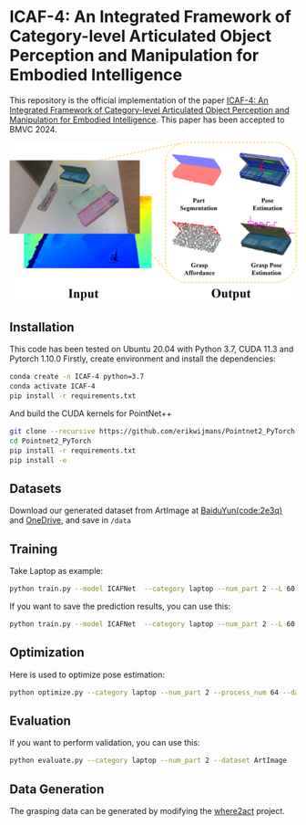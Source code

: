 # ICAF-4: An Integrated Framework of Category-level Articulated Object Perception and Manipulation for Embodied Intelligence
This repository is the official implementation of the paper [ICAF-4: An Integrated Framework of Category-level Articulated Object Perception and Manipulation for Embodied Intelligence](https://w.afbcs.cn/V5uaBm). This paper has been accepted to BMVC 2024.

![imag](https://github.com/xwb0117/ICAF-4/blob/main/icaf-4.png)

## Installation
This code has been tested on Ubuntu 20.04 with Python 3.7, CUDA 11.3 and Pytorch 1.10.0 Firstly, create environment and install the dependencies:

```bash
conda create -n ICAF-4 python=3.7
conda activate ICAF-4
pip install -r requirements.txt
```
And build the CUDA kernels for PointNet++
```bash
git clone --recursive https://github.com/erikwijmans/Pointnet2_PyTorch
cd Pointnet2_PyTorch
pip install -r requirements.txt
pip install -e 
```

## Datasets
Download our generated dataset from ArtImage at [BaiduYun(code:2e3q)](https://pan.baidu.com/s/1mocuF02vKf7_YWFKaclgxw?pwd) and [OneDrive](https://onedrive.live.com/?cid=0CEC31BD19A86C5F&id=CEC31BD19A86C5F%21s618290dc5a61431fa6b3ced1732bde45&parId=root&o=OneUp), and save in ```/data```

## Training

Take Laptop as example:

```bash
python train.py --model ICAFNet  --category laptop --num_part 2 --L 60 --log_dir ICAF_laptop
```

If you want to save the prediction results, you can use this:

```bash
python train.py --model ICAFNet  --category laptop --num_part 2 --L 60 --log_dir ICAF_laptop --save_results True
```

## Optimization

Here is used to optimize pose estimation:

```bash
python optimize.py --category laptop --num_part 2 --process_num 64 --dataset ArtImage
```

## Evaluation

If you want to perform validation, you can use this:

```bash
python evaluate.py --category laptop --num_part 2 --dataset ArtImage
```

## Data Generation
The grasping data can be generated by modifying the [where2act](https://github.com/daerduoCarey/where2act) project.
